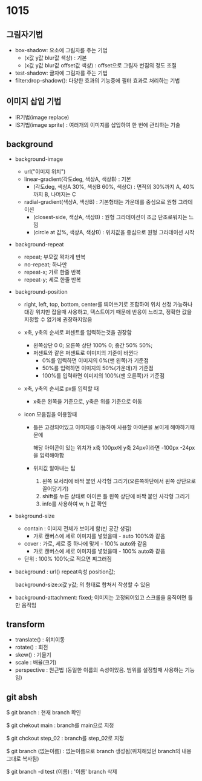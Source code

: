 # 1015

## 그림자기법

- box-shadow: 요소에 그림자를 주는 기법
  - (x값 y값 blur값 색상) : 기본
  - (x값 y값 blur값 offset값 색상) : offset으로 그림자 번짐의 정도 조절
- test-shadow: 글자에 그림자를 주는 기법
- filter:drop-shadow(): 다양한 효과의 기능중에 필터 효과로 처리하는 기법



## 이미지 삽입 기법

- IR기법(image replace)
- IS기법(image sprite) : 여러개의 이미지를 삽입하여 한 번에 관리하는 기술

## background

- background-image

  - url("이미지 위치")
  - linear-gradient(각도deg, 색상A, 색상B) : 기본
    - (각도deg, 색상A 30%, 색상B 60%, 색상C) : 면적의 30%까지 A, 40%까지 B, 나머지는 C 
  - radial-gradient(색상A, 색상B) : 기본형태는 가운데를 중심으로 원형 그라데이션
    - (closest-side, 색상A, 색상B) : 원형 그라데이션이 조금 단조로워지는 느낌
    - (circle at 값%, 색상A, 색상B) : 위치값을 중심으로 원형 그라데이션 시작

- background-repeat

  - repeat; 부모값 꽉차게 반복
  - no-repeat; 하나만
  - repeat-x; 가로 한줄 반복
  - repeat-y; 세로 한줄 반복

- background-position

  - right, left, top, bottom, center를 띄어쓰기로 조합하여 위치 선정 가능하나 대강 위치만 잡을때 사용하고, 텍스트이기 때문에 반응이 느리고, 정확한 값을 지정할 수 없기에 권장하지않음

  - x축, y축의 순서로 퍼센트를 입력하는것을 권장함

    - 왼쪽상단 0 0;  오른쪽 상단 100% 0;  중간 50% 50%;
    - 퍼센트와 같은 퍼센트로 이미지의 기준이 바뀐다
      - 0%를 입력하면 이미지의 0%(맨 왼쪽)가 기준점
      - 50%를 입력하면 이미지의 50%(가운데)가 기준점
      - 100%를 입력하면 이미지의 100%(맨 오른쪽)가 기준점

  - x축, y축의 순서로 px를 입력할 때

    - x축은 왼쪽을 기준으로, y축은 위를 기준으로 이동

  - icon 모음집을 이용할때

    - 틀은 고정되어있고 이미지를 이동하여 사용할 아이콘을 보이게 해야하기때문에 

      해당 아이콘이 있는 위치가 x축 100px에 y축 24px이라면 -100px -24px을 입력해야함

    - 위치값 알아내는 팁
      1. 왼쪽 모서리에 바짝 붙인 사각형 그리기(오른쪽하단에서 왼쪽 상단으로 끌어당기기)
      2. shift를 누른 상태로 아이콘 틀 왼쪽 상단에 바짝 붙인 사각형 그리기
      3. info를 사용하여 w, h 값 확인

- bakground-size

  - contain : 이미지 전체가 보이게 함(빈 공간 생김)
    - 가로 캔버스에 세로 이미지를 넣었을때  - auto 100%와 같음
  - cover : 가로, 세로 중 하나에 맞게 - 100% auto와 같음
    - 가로 캔버스에 세로 이미지를 넣었을때  - 100% auto와 같음
  - 단위 : 100% 100%;로 적으면 찌그러짐

- background : url() repeat속성 position값;

  background-size:x값 y값; 의 형태로 합쳐서 작성할 수 있음

-  background-attachment: fixed; 이미지는 고정되어있고 스크롤을 움직이면 틀만 움직임

## transform

- translate() : 위치이동
- rotate() : 회전
- skew() : 기울기
- scale : 배율(크기)
- perspective : 원근법 (동일한 이름의 속성이있음. 범위를 설정할때 사용하는 기능임)



## git absh

$ git branch : 현재 branch 확인

$ git chekout main : branch를 main으로 지정

$ git chckout step_02 : branch를 step_02로 지정

$ git branch (없는이름) : 없는이름으로 branch 생성됨(위치해있던 branch의 내용 그대로 복사됨)

$ git branch -d test (이름) : '이름' branch 삭제 

